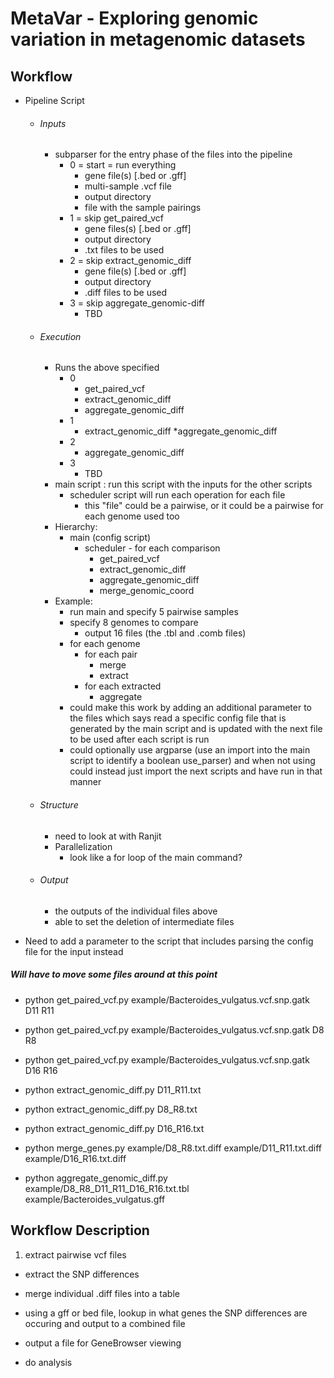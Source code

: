 # MetaVar - Exploring genomic variation in metagenomic datasets

## Workflow
* Pipeline Script
  * ###### Inputs
    * subparser for the entry phase of the files into the pipeline
	  * 0 = start = run everything
        * gene file(s) [.bed or .gff]
        * multi-sample .vcf file
        * output directory
        * file with the sample pairings
	  * 1 = skip get_paired_vcf
	    * gene files(s) [.bed or .gff]
		* output directory
		* .txt files to be used
	  * 2 = skip extract_genomic_diff
	    * gene file(s) [.bed or .gff]
		* output directory
		* .diff files to be used
	  * 3 = skip aggregate_genomic-diff
	    * TBD
  * ###### Execution
    * Runs the above specified
	  * 0
	    * get_paired_vcf
		* extract_genomic_diff
		* aggregate_genomic_diff
	  * 1
	    * extract_genomic_diff
		*aggregate_genomic_diff
	  * 2
	    * aggregate_genomic_diff
	  * 3
	    * TBD
	* main script : run this script with the inputs for the other scripts
	  * scheduler script will run each operation for each file
	    * this "file" could be a pairwise, or it could be a pairwise for each genome used too
	* Hierarchy:
		* main (config script)
		  * scheduler - for each comparison
		  	* get_paired_vcf
			* extract_genomic_diff
			* aggregate_genomic_diff
			* merge_genomic_coord
	* Example:
		* run main and specify 5 pairwise samples
		* specify 8 genomes to compare
		  * output 16 files (the .tbl and .comb files)
		* for each genome
		  * for each pair
		    * merge
			* extract
	      * for each extracted
		    * aggregate
		* could make this work by adding an additional parameter to the files which says read a specific config file
		  that is generated by the main script and is updated with the next file to be used after each script is run
		* could optionally use argparse (use an import into the main script to identify a boolean use_parser) and when
		  not using could instead just import the next scripts and have run in that manner
  * ###### Structure
      * need to look at with Ranjit
	  * Parallelization
	    * look like a for loop of the main command?
  * ###### Output
    * the outputs of the individual files above
	* able to set the deletion of intermediate files

* Need to add a parameter to the script that includes parsing the config file for the input instead

##### Will have to move some files around at this point
* python get_paired_vcf.py example/Bacteroides_vulgatus.vcf.snp.gatk D11 R11
* python get_paired_vcf.py example/Bacteroides_vulgatus.vcf.snp.gatk D8 R8
* python get_paired_vcf.py example/Bacteroides_vulgatus.vcf.snp.gatk D16 R16

* python extract_genomic_diff.py D11_R11.txt
* python extract_genomic_diff.py D8_R8.txt
* python extract_genomic_diff.py D16_R16.txt

* python merge_genes.py example/D8_R8.txt.diff example/D11_R11.txt.diff example/D16_R16.txt.diff 

* python aggregate_genomic_diff.py example/D8_R8_D11_R11_D16_R16.txt.tbl example/Bacteroides_vulgatus.gff


## Workflow Description
1. extract pairwise vcf files
* extract the SNP differences
* merge individual .diff files into a table
* using a gff or bed file, lookup in what genes the SNP differences are occuring and output to a combined file

* output a file for GeneBrowser viewing
* do analysis

